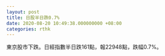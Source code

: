 ```yaml
---
layout: post
title: 日股半日跌0.7%
date: 2020-08-20 10:49:38.000000000 +08:00
categories: rthk
---
```


東京股市下跌。日經指數半日跌161點，報22948點，跌幅0.7%。
